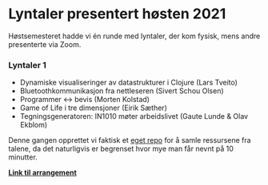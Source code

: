 # Lyntaler presentert høsten 2021

Høstsemesteret hadde vi én runde med lyntaler, der kom fysisk, mens andre presenterte via Zoom.

### Lyntaler 1
- Dynamiske visualiseringer av datastrukturer i Clojure (Lars Tveito)
- Bluetoothkommunikasjon fra nettleseren (Sivert Schou Olsen)
- Programmer <-> bevis (Morten Kolstad)
- Game of Life i tre dimensjoner (Eirik Sæther)
- Tegningsgeneratoren: IN1010 møter arbeidslivet (Gaute Lunde & Olav Ekblom)

Denne gangen opprettet vi faktisk et [eget repo](https://github.com/MAPSuio/Lyntaler-H21) for å samle ressursene fra talene, da det naturligvis er begrenset hvor mye man får nevnt på 10 minutter.

**[Link til arrangement](https://www.facebook.com/events/3086727744982341/)**
